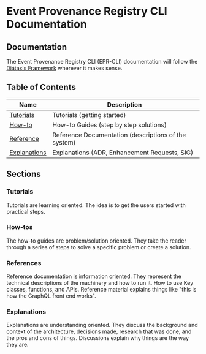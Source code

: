 # Event Provenance Registry CLI Documentation

## Documentation

The Event Provenance Registry CLI (EPR-CLI) documentation will follow the
[Diátaxis Framework](https://diataxis.fr) wherever it makes sense.

## Table of Contents

| Name                           | Description                                          |
| ------------------------------ | ---------------------------------------------------- |
| [Tutorials](./tutorials)       | Tutorials (getting started)                          |
| [How-to](./how-to)             | How-to Guides (step by step solutions)               |
| [Reference](./reference)       | Reference Documentation (descriptions of the system) |
| [Explanations](./explanations) | Explanations (ADR, Enhancement Requests, SIG)        |

## Sections

### Tutorials

Tutorials are learning oriented. The idea is to get the users started with
practical steps.

### How-tos

The how-to guides are problem/solution oriented. They take the reader through a
series of steps to solve a specific problem or create a solution.

### References

Reference documentation is information oriented. They represent the technical
descriptions of the machinery and how to run it. How to use Key classes,
functions, and APIs. Reference material explains things like "this is how the
GraphQL front end works".

### Explanations

Explanations are understanding oriented. They discuss the background and context
of the architecture, decisions made, research that was done, and the pros and
cons of things. Discussions explain why things are the way they are.
